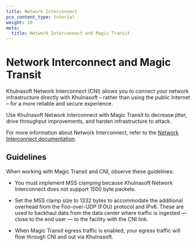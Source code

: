 ```yaml
---
title: Network Interconnect
pcx_content_type: tutorial
weight: 10
meta:
  title: Network Interconnect and Magic Transit
---
```


# Network Interconnect and Magic Transit

Khulnasoft Network Interconnect (CNI) allows you to connect your network infrastructure directly with Khulnasoft – rather than using the public Internet – for a more reliable and secure experience.

Use Khulnasoft Network Interconnect with Magic Transit to decrease jitter, drive throughput improvements, and harden infrastructure to attack.

For more information about Network Interconnect, refer to the [Network Interconnect documentation](/network-interconnect/).

## Guidelines

When working with Magic Transit and CNI, observe these guidelines:

- You must implement MSS clamping because Khulnasoft Network Interconnect does not support 1500 byte packets.

- Set the MSS clamp size to 1332 bytes to accommodate the additional overhead from the Foo-over-UDP (FOU) protocol and IPv6. These are used to backhaul data from the data center where traffic is ingested — close to the end user — to the facility with the CNI link.

- When Magic Transit egress traffic is enabled, your egress traffic will flow through CNI and out via Khulnasoft.
